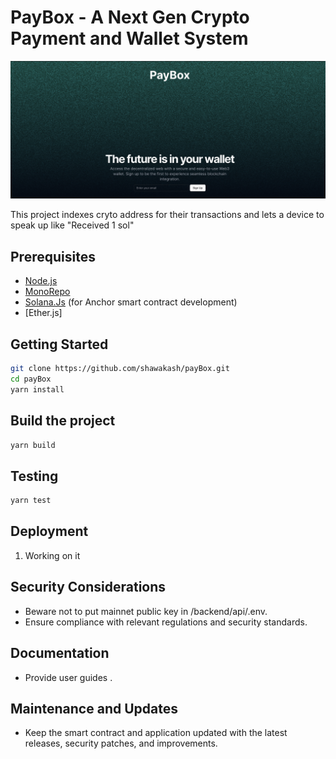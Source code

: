 # PayBox - A Next Gen Crypto Payment and Wallet System

![Preview](./statics/preview.png)

This project indexes cryto address for their transactions and lets a device to speak up like "Received 1 sol"

## Prerequisites

- [Node.js](https://nodejs.org/)
- [MonoRepo](https://turbo.build/repo/docs)
- [Solana.Js](https://docs.solana.com/) (for Anchor smart contract development)
- [Ether.js]

## Getting Started

```bash
git clone https://github.com/shawakash/payBox.git
cd payBox
yarn install
```

## Build the project

```bash
yarn build
```

## Testing

```bash
yarn test
```

## Deployment

1. Working on it

## Security Considerations

- Beware not to put mainnet public key in /backend/api/.env.
- Ensure compliance with relevant regulations and security standards.

## Documentation

- Provide user guides .

## Maintenance and Updates

- Keep the smart contract and application updated with the latest releases, security patches, and improvements.
